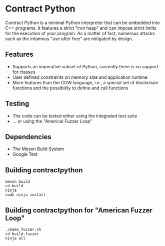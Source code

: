 # Contract Python

Contract Python is a minimal Python interpreter that can be embedded into C++ programs. It features a strict "iron heap" and can impose strict limits for the execution of your program. As a matter of fact, numerous attacks such as the infamous "use after free" are mitigated by design.

## Features
* Supports an imperative subset of Python, currently there is no support for classes
* User defined constraints on memory size and application runtime
* More features than the COW language, i.e., a special set of blockchain functions and the possibility to define and call functions

## Testing
* The code can be tested either using the integrated test suite
* ... or using the "Americal Fuzzer Loop"

## Dependencies
* The Meson Build System
* Google Test

## Building contractpython
```
meson build
cd build
ninja
sudo ninja install
```

## Building contractpython for "American Fuzzer Loop"
```
./make_fuzzer.sh
cd build-fuzzer
ninja all
```
